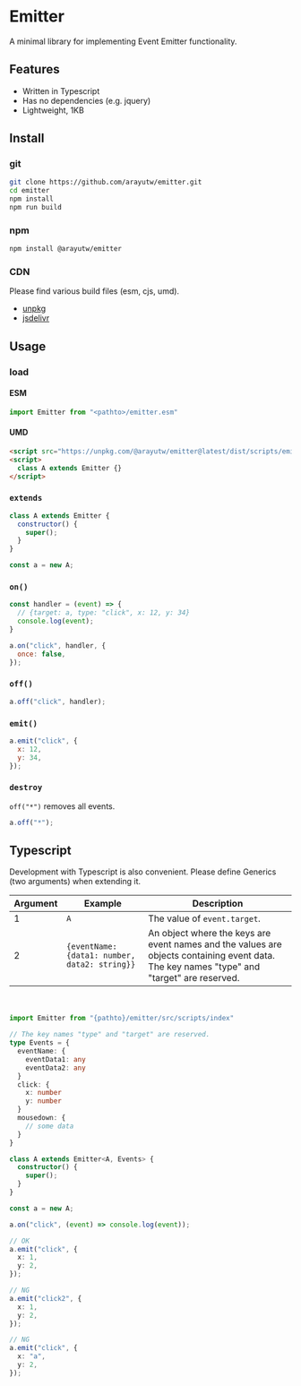 # Emitter
A minimal library for implementing Event Emitter functionality.

## Features
- Written in Typescript
- Has no dependencies (e.g. jquery)
- Lightweight, 1KB

## Install
### git
```bash
git clone https://github.com/arayutw/emitter.git
cd emitter
npm install
npm run build
```

### npm
```bash
npm install @arayutw/emitter
```

### CDN
Please find various build files (esm, cjs, umd).
- [unpkg](https://unpkg.com/browse/@arayutw/emitter/dist/scripts/)
- [jsdelivr](https://cdn.jsdelivr.net/npm/@arayutw/emitter@latest/dist/scripts/)


## Usage
### load
#### ESM
```js
import Emitter from "<pathto>/emitter.esm"
```

#### UMD
```html
<script src="https://unpkg.com/@arayutw/emitter@latest/dist/scripts/emitter.js"></script>
<script>
  class A extends Emitter {}
</script>
```

### `extends`
```js
class A extends Emitter {
  constructor() {
    super();
  }
}

const a = new A;
```

### `on()`
```js
const handler = (event) => {
  // {target: a, type: "click", x: 12, y: 34}
  console.log(event);
}

a.on("click", handler, {
  once: false,
});
```

### `off()`
```js
a.off("click", handler);
```

### `emit()`
```js
a.emit("click", {
  x: 12,
  y: 34,
});
```

### `destroy`
`off("*")` removes all events.
```js
a.off("*");
```


## Typescript
Development with Typescript is also convenient. Please define Generics (two arguments) when extending it.

| Argument | Example | Description |
| --- | --- | --- |
| 1 | `A` | The value of `event.target`. |
| 2 | `{eventName: {data1: number, data2: string}}` | An object where the keys are event names and the values are objects containing event data. The key names "type" and "target" are reserved. |
  
　
```ts
import Emitter from "{pathto}/emitter/src/scripts/index"

// The key names "type" and "target" are reserved.
type Events = {
  eventName: {
    eventData1: any
    eventData2: any
  }
  click: {
    x: number
    y: number
  }
  mousedown: {
    // some data
  }
}

class A extends Emitter<A, Events> {
  constructor() {
    super();
  }
}

const a = new A;

a.on("click", (event) => console.log(event));

// OK
a.emit("click", {
  x: 1,
  y: 2,
});

// NG
a.emit("click2", {
  x: 1,
  y: 2,
});

// NG
a.emit("click", {
  x: "a",
  y: 2,
});
```